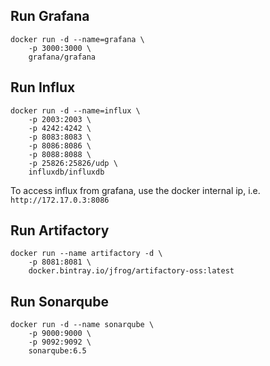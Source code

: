 
Run Grafana
------------

    docker run -d --name=grafana \
        -p 3000:3000 \
        grafana/grafana
     
Run Influx
----------

    docker run -d --name=influx \
        -p 2003:2003 \
        -p 4242:4242 \
        -p 8083:8083 \
        -p 8086:8086 \
        -p 8088:8088 \
        -p 25826:25826/udp \
        influxdb/influxdb
        
To access influx from grafana, use the docker internal ip, i.e. `http://172.17.0.3:8086`

Run Artifactory
---------------

    docker run --name artifactory -d \
        -p 8081:8081 \
        docker.bintray.io/jfrog/artifactory-oss:latest


Run Sonarqube
-------------

    docker run -d --name sonarqube \
        -p 9000:9000 \
        -p 9092:9092 \
        sonarqube:6.5
